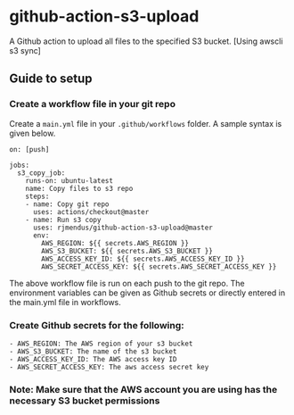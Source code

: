 # github-action-s3-upload
A Github action to upload all files to the specified S3 bucket. [Using awscli s3 sync]

## Guide to setup

### Create a workflow file in your git repo
Create a `main.yml` file in your `.github/workflows` folder. A sample syntax is given below.

```
on: [push]

jobs:
  s3_copy_job:
    runs-on: ubuntu-latest
    name: Copy files to s3 repo
    steps:
    - name: Copy git repo
      uses: actions/checkout@master
    - name: Run s3 copy
      uses: rjmendus/github-action-s3-upload@master
      env:
        AWS_REGION: ${{ secrets.AWS_REGION }}
        AWS_S3_BUCKET: ${{ secrets.AWS_S3_BUCKET }}
        AWS_ACCESS_KEY_ID: ${{ secrets.AWS_ACCESS_KEY_ID }}
        AWS_SECRET_ACCESS_KEY: ${{ secrets.AWS_SECRET_ACCESS_KEY }}
```

The above workflow file is run on each push to the git repo. The environment variables can be given as Github secrets or directly entered in the main.yml file in workflows.

### Create Github secrets for the following:
	- AWS_REGION: The AWS region of your s3 bucket
	- AWS_S3_BUCKET: The name of the s3 bucket
	- AWS_ACCESS_KEY_ID: The AWS access key ID
	- AWS_SECRET_ACCESS_KEY: The aws access secret key

### Note: Make sure that the AWS account you are using has the necessary S3 bucket permissions

